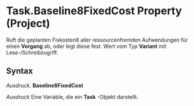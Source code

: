 
# Task.Baseline8FixedCost Property (Project)

Ruft die geplanten Fixkosten8 aller ressourcenfremden Aufwendungen für einen  **Vorgang** ab, oder legt diese fest. Wert vom Typ **Variant** mit Lese-/Schreibzugriff.


## Syntax

 _Ausdruck_. **Baseline8FixedCost**

 _Ausdruck_ Eine Variable, die ein **Task** -Objekt darstellt.

